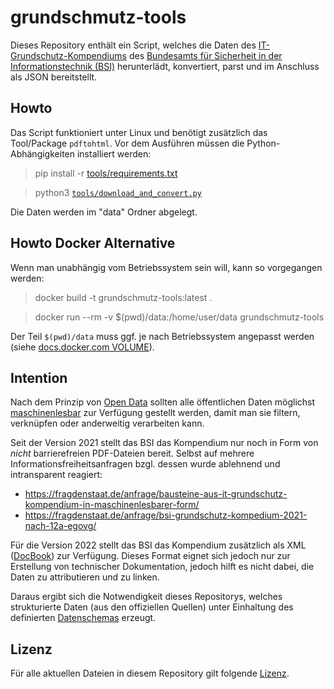 # grundschmutz-tools

Dieses Repository enthält ein Script, welches die Daten des [IT-Grundschutz-Kompendiums](https://www.bsi.bund.de/DE/Themen/Unternehmen-und-Organisationen/Standards-und-Zertifizierung/IT-Grundschutz/IT-Grundschutz-Kompendium/it-grundschutz-kompendium_node.html) des [Bundesamts für Sicherheit in der Informationstechnik (BSI)](https://www.bsi.bund.de/) herunterlädt, konvertiert, parst und im Anschluss als JSON bereitstellt.

## Howto

Das Script funktioniert unter Linux und benötigt zusätzlich das Tool/Package ```pdftohtml```.
Vor dem Ausführen müssen die Python-Abhängigkeiten installiert werden:
> pip install -r [tools/requirements.txt](tools/requirements.txt)

> python3 [```tools/download_and_convert.py```](tools/download_and_convert.py)

Die Daten werden im "data" Ordner abgelegt.

## Howto Docker Alternative

Wenn man unabhängig vom Betriebssystem sein will, kann so vorgegangen werden:

> docker build -t grundschmutz-tools:latest .

> docker run --rm -v $(pwd)/data:/home/user/data grundschmutz-tools

Der Teil  ```$(pwd)/data``` muss ggf. je nach Betriebssystem angepasst werden (siehe [docs.docker.com VOLUME](https://docs.docker.com/engine/reference/run/#volume-shared-filesystems)).

## Intention

Nach dem Prinzip von [Open Data](https://de.wikipedia.org/wiki/Open_Data) sollten alle öffentlichen Daten möglichst [maschinenlesbar](https://en.wikipedia.org/wiki/Machine-readable_data) zur Verfügung gestellt werden, damit man sie filtern, verknüpfen oder anderweitig verarbeiten kann.

Seit der Version 2021 stellt das BSI das Kompendium nur noch in Form von *nicht* barrierefreien PDF-Dateien bereit.
Selbst auf mehrere Informationsfreiheitsanfragen bzgl. dessen wurde ablehnend und intransparent reagiert:
- https://fragdenstaat.de/anfrage/bausteine-aus-it-grundschutz-kompendium-in-maschinenlesbarer-form/
- https://fragdenstaat.de/anfrage/bsi-grundschutz-kompedium-2021-nach-12a-egovg/

Für die Version 2022 stellt das BSI das Kompendium zusätzlich als XML ([DocBook](https://en.wikipedia.org/wiki/DocBook)) zur Verfügung.
Dieses Format eignet sich jedoch nur zur Erstellung von technischer Dokumentation, jedoch hilft es nicht dabei, die Daten zu attributieren und zu linken.

Daraus ergibt sich die Notwendigkeit dieses Repositorys, welches strukturierte Daten (aus den offiziellen Quellen) unter Einhaltung des definierten [Datenschemas](schema) erzeugt.

## Lizenz

Für alle aktuellen Dateien in diesem Repository gilt folgende [Lizenz](LICENSE).
